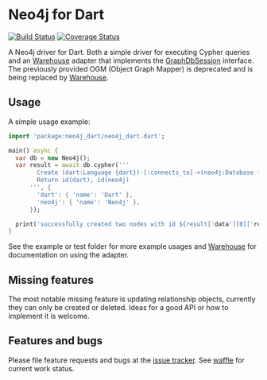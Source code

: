 # Neo4j for Dart
[![Build Status](https://travis-ci.org/Pajn/Neo4jDart.svg?branch=master)](https://travis-ci.org/Pajn/Neo4jDart)
[![Coverage Status](https://coveralls.io/repos/Pajn/Neo4jDart/badge.svg)](https://coveralls.io/r/Pajn/Neo4jDart)

A Neo4j driver for Dart.
Both a simple driver for executing Cypher queries and an [Warehouse][] adapter
that implements the [GraphDbSession][] interface.
The previously provided OGM (Object Graph Mapper) is deprecated and is being
replaced by [Warehouse][].

## Usage
A simple usage example:
```dart
import 'package:neo4j_dart/neo4j_dart.dart';

main() async {
  var db = new Neo4j();
  var result = await db.cypher('''
        Create (dart:Language {dart})-[:connects_to]->(neo4j:Database {neo4j})
        Return id(dart), id(neo4j)
      ''', {
        'dart': { 'name': 'Dart' },
        'neo4j': { 'name': 'Neo4j' },
      });

  print('successfully created two nodes with id ${result['data'][0]['row'].join(' and ')}');
}
```

See the example or test folder for more example usages and [Warehouse][] for
documentation on using the adapter.

## Missing features
The most notable missing feature is updating relationship objects, currently they can only be
created or deleted. Ideas for a good API or how to implement it is welcome.

## Features and bugs
Please file feature requests and bugs at the [issue tracker][tracker].
See [waffle][waffle] for current work status.

[Warehouse]: https://pub.dartlang.org/packages/warehouse
[GraphDbSession]: https://github.com/Pajn/Warehouse/blob/master/lib/src/graph/graph_db_session.dart
[tracker]: https://github.com/Pajn/Neo4jDart/issues
[waffle]: https://waffle.io/Pajn/Neo4jDart
